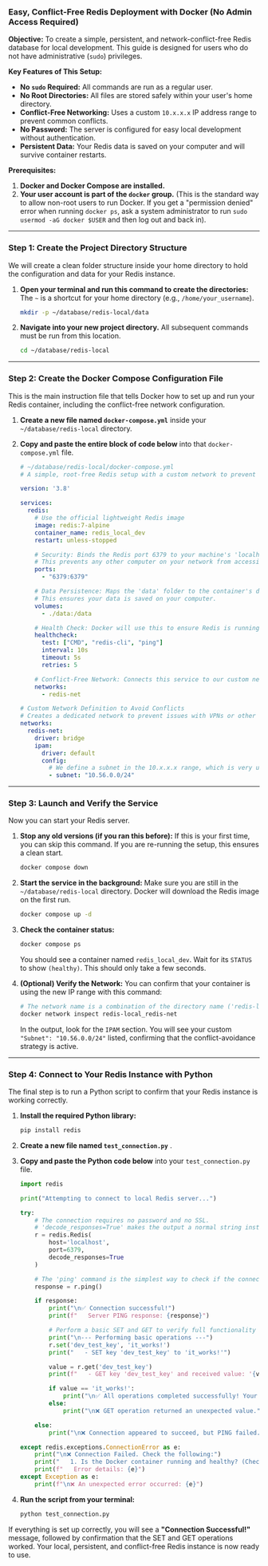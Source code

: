 
### **Easy, Conflict-Free Redis Deployment with Docker (No Admin Access Required)**

**Objective:**
To create a simple, persistent, and network-conflict-free Redis database for local development. This guide is designed for users who do not have administrative (`sudo`) privileges.

**Key Features of This Setup:**
*   **No `sudo` Required:** All commands are run as a regular user.
*   **No Root Directories:** All files are stored safely within your user's home directory.
*   **Conflict-Free Networking:** Uses a custom `10.x.x.x` IP address range to prevent common conflicts.
*   **No Password:** The server is configured for easy local development without authentication.
*   **Persistent Data:** Your Redis data is saved on your computer and will survive container restarts.

**Prerequisites:**
1.  **Docker and Docker Compose are installed.**
2.  **Your user account is part of the `docker` group.** (This is the standard way to allow non-root users to run Docker. If you get a "permission denied" error when running `docker ps`, ask a system administrator to run `sudo usermod -aG docker $USER` and then log out and back in).

---

### **Step 1: Create the Project Directory Structure**

We will create a clean folder structure inside your home directory to hold the configuration and data for your Redis instance.

1.  **Open your terminal and run this command to create the directories:**
    The `~` is a shortcut for your home directory (e.g., `/home/your_username`).
    ```bash
    mkdir -p ~/database/redis-local/data
    ```

2.  **Navigate into your new project directory.** All subsequent commands must be run from this location.
    ```bash
    cd ~/database/redis-local
    ```

---

### **Step 2: Create the Docker Compose Configuration File**

This is the main instruction file that tells Docker how to set up and run your Redis container, including the conflict-free network configuration.

1.  **Create a new file named `docker-compose.yml`** inside your `~/database/redis-local` directory.

2.  **Copy and paste the entire block of code below** into that `docker-compose.yml` file.

    ```yaml
    # ~/database/redis-local/docker-compose.yml
    # A simple, root-free Redis setup with a custom network to prevent conflicts.

    version: '3.8'

    services:
      redis:
        # Use the official lightweight Redis image
        image: redis:7-alpine
        container_name: redis_local_dev
        restart: unless-stopped

        # Security: Binds the Redis port 6379 to your machine's 'localhost' only.
        # This prevents any other computer on your network from accessing it.
        ports:
          - "6379:6379"

        # Data Persistence: Maps the 'data' folder to the container's data directory.
        # This ensures your data is saved on your computer.
        volumes:
          - ./data:/data

        # Health Check: Docker will use this to ensure Redis is running correctly.
        healthcheck:
          test: ["CMD", "redis-cli", "ping"]
          interval: 10s
          timeout: 5s
          retries: 5

        # Conflict-Free Network: Connects this service to our custom network.
        networks:
          - redis-net

    # Custom Network Definition to Avoid Conflicts
    # Creates a dedicated network to prevent issues with VPNs or other services.
    networks:
      redis-net:
        driver: bridge
        ipam:
          driver: default
          config:
            # We define a subnet in the 10.x.x.x range, which is very unlikely to conflict.
            - subnet: "10.56.0.0/24"
    ```

---

### **Step 3: Launch and Verify the Service**

Now you can start your Redis server.

1.  **Stop any old versions (if you ran this before):**
    If this is your first time, you can skip this command. If you are re-running the setup, this ensures a clean start.
    ```bash
    docker compose down
    ```

2.  **Start the service in the background:**
    Make sure you are still in the `~/database/redis-local` directory. Docker will download the Redis image on the first run.
    ```bash
    docker compose up -d
    ```

3.  **Check the container status:**
    ```bash
    docker compose ps
    ```
    You should see a container named `redis_local_dev`. Wait for its `STATUS` to show `(healthy)`. This should only take a few seconds.

4.  **(Optional) Verify the Network:** You can confirm that your container is using the new IP range with this command:
    ```bash
    # The network name is a combination of the directory name ('redis-local') and the network name from the file.
    docker network inspect redis-local_redis-net
    ```
    In the output, look for the `IPAM` section. You will see your custom `"Subnet": "10.56.0.0/24"` listed, confirming that the conflict-avoidance strategy is active.

---

### **Step 4: Connect to Your Redis Instance with Python**

The final step is to run a Python script to confirm that your Redis instance is working correctly.

1.  **Install the required Python library:**
    ```bash
    pip install redis
    ```

2.  **Create a new file named `test_connection.py`** .

3.  **Copy and paste the Python code below** into your `test_connection.py` file.

    ```python
    import redis

    print("Attempting to connect to local Redis server...")

    try:
        # The connection requires no password and no SSL.
        # 'decode_responses=True' makes the output a normal string instead of bytes.
        r = redis.Redis(
            host='localhost',
            port=6379,
            decode_responses=True
        )

        # The 'ping' command is the simplest way to check if the connection is alive.
        response = r.ping()

        if response:
            print("\n✅ Connection successful!")
            print(f"   Server PING response: {response}")

            # Perform a basic SET and GET to verify full functionality
            print("\n--- Performing basic operations ---")
            r.set('dev_test_key', 'it_works!')
            print("   - SET key 'dev_test_key' to 'it_works!'")

            value = r.get('dev_test_key')
            print(f"   - GET key 'dev_test_key' and received value: '{value}'")

            if value == 'it_works!':
                print("\n✅ All operations completed successfully! Your Redis instance is ready.")
            else:
                print("\n❌ GET operation returned an unexpected value.")

        else:
            print("\n❌ Connection appeared to succeed, but PING failed.")

    except redis.exceptions.ConnectionError as e:
        print("\n❌ Connection Failed. Check the following:")
        print("   1. Is the Docker container running and healthy? (Check with 'docker compose ps')")
        print(f"   Error details: {e}")
    except Exception as e:
        print(f"\n❌ An unexpected error occurred: {e}")
    ```

4.  **Run the script from your terminal:**
    ```bash
    python test_connection.py
    ```

If everything is set up correctly, you will see a **"Connection Successful!"** message, followed by confirmation that the SET and GET operations worked. Your local, persistent, and conflict-free Redis instance is now ready to use.